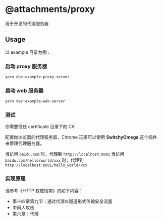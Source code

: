 # @attachments/proxy

用于开发的代理服务器

## Usage

以 example 目录为例：

### 启动 proxy 服务器

```bash
yarn dev:example-proxy-server
```

### 启动 web 服务器

```bash
yarn dev:example-web-server
```

### 测试

你需要信任 certificate 目录下的 CA

配置你浏览器的代理服务器，Chrome 玩家可以使用 **SwitchyOmega** 这个插件来管理代理服务器。

当访问 `baidu.com` 时，代理到 `http://localhost:8001`
当访问 `baidu.com/hello/world/xxx` 时，代理到 `http://localhost:8001/hello_world/xxx`

### 实现原理

请参考《HTTP 权威指南》的如下内容：
- 第十四章第九节：通过代理以隧道形式传输安全流量
- 中间人攻击
- 第六章：代理
